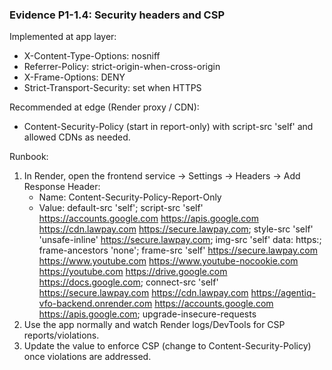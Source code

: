 ### Evidence P1-1.4: Security headers and CSP

Implemented at app layer:
- X-Content-Type-Options: nosniff
- Referrer-Policy: strict-origin-when-cross-origin
- X-Frame-Options: DENY
- Strict-Transport-Security: set when HTTPS

Recommended at edge (Render proxy / CDN):
- Content-Security-Policy (start in report-only) with script-src 'self' and allowed CDNs as needed.

Runbook:
1) In Render, open the frontend service -> Settings -> Headers -> Add Response Header:
   - Name: Content-Security-Policy-Report-Only
   - Value: default-src 'self'; script-src 'self' https://accounts.google.com https://apis.google.com https://cdn.lawpay.com https://secure.lawpay.com; style-src 'self' 'unsafe-inline' https://secure.lawpay.com; img-src 'self' data: https:; frame-ancestors 'none'; frame-src 'self' https://secure.lawpay.com https://www.youtube.com https://www.youtube-nocookie.com https://youtube.com https://drive.google.com https://docs.google.com; connect-src 'self' https://secure.lawpay.com https://cdn.lawpay.com https://agentiq-vfo-backend.onrender.com https://accounts.google.com https://apis.google.com; upgrade-insecure-requests
2) Use the app normally and watch Render logs/DevTools for CSP reports/violations.
3) Update the value to enforce CSP (change to Content-Security-Policy) once violations are addressed.

